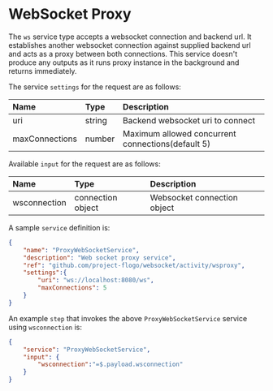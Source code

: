 # WebSocket Proxy

The `ws` service type accepts a websocket connection and backend url. It establishes another websocket connection against supplied backend url and acts as a proxy between both connections. This service doesn't produce any outputs as it runs proxy instance in the background and returns immediately.

The service `settings` for the request are as follows:

| Name   |  Type   | Description   |
|:-----------|:--------|:--------------|
| uri | string | Backend websocket uri to connect |
| maxConnections | number | Maximum allowed concurrent connections(default 5) |

Available `input` for the request are as follows:

| Name   |  Type   | Description   |
|:-----------|:--------|:--------------|
| wsconnection | connection object | Websocket connection object |

A sample `service` definition is:

```json
{
    "name": "ProxyWebSocketService",
    "description": "Web socket proxy service",
    "ref": "github.com/project-flogo/websocket/activity/wsproxy",
    "settings":{
        "uri": "ws://localhost:8080/ws",
        "maxConnections": 5
    }
}
```

An example `step` that invokes the above `ProxyWebSocketService` service using `wsconnection` is:

```json
{
    "service": "ProxyWebSocketService",
    "input": {
        "wsconnection":"=$.payload.wsconnection"
    }
}
```
